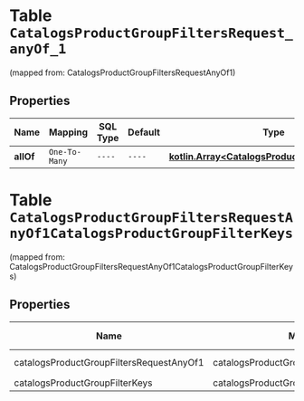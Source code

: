 
# Table `CatalogsProductGroupFiltersRequest_anyOf_1`
(mapped from: CatalogsProductGroupFiltersRequestAnyOf1)

## Properties
Name | Mapping | SQL Type | Default | Type | Description | Notes
---- | ------- | -------- | ------- | ---- | ----------- | -----
**allOf** | `One-To-Many` | `----` | `----`  | [**kotlin.Array&lt;CatalogsProductGroupFilterKeys&gt;**](CatalogsProductGroupFilterKeys.md) |  | 


# **Table `CatalogsProductGroupFiltersRequestAnyOf1CatalogsProductGroupFilterKeys`**
(mapped from: CatalogsProductGroupFiltersRequestAnyOf1CatalogsProductGroupFilterKeys)

## Properties
Name | Mapping | SQL Type | Default | Type | Description | Notes
---- | ------- | -------- | ------- | ---- | ----------- | -----
catalogsProductGroupFiltersRequestAnyOf1 | catalogsProductGroupFiltersRequestAnyOf1 | long | | kotlin.Long | Primary Key | *one*
catalogsProductGroupFilterKeys | catalogsProductGroupFilterKeys | long | | kotlin.Long | Foreign Key | *many*




